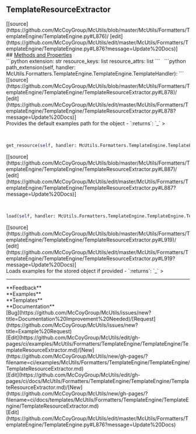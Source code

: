 ## <a id="McUtils.Formatters.TemplateEngine.TemplateEngine.TemplateResourceExtractor">TemplateResourceExtractor</a> 

<div class="docs-source-link" markdown="1">
[[source](https://github.com/McCoyGroup/McUtils/blob/master/McUtils/Formatters/TemplateEngine/TemplateEngine.py#L876)/
[edit](https://github.com/McCoyGroup/McUtils/edit/master/McUtils/Formatters/TemplateEngine/TemplateEngine.py#L876?message=Update%20Docs)]
</div>









<div class="collapsible-section">
 <div class="collapsible-section collapsible-section-header" markdown="1">
## <a class="collapse-link" data-toggle="collapse" href="#methods" markdown="1"> Methods and Properties</a> <a class="float-right" data-toggle="collapse" href="#methods"><i class="fa fa-chevron-down"></i></a>
 </div>
 <div class="collapsible-section collapsible-section-body collapse show" id="methods" markdown="1">
 ```python
extension: str
resource_keys: list
resource_attrs: list
```
<a id="McUtils.Formatters.TemplateEngine.TemplateEngine.TemplateResourceExtractor.path_extension" class="docs-object-method">&nbsp;</a> 
```python
path_extension(self, handler: McUtils.Formatters.TemplateEngine.TemplateEngine.TemplateHandler): 
```
<div class="docs-source-link" markdown="1">
[[source](https://github.com/McCoyGroup/McUtils/blob/master/McUtils/Formatters/TemplateEngine/TemplateEngine/TemplateResourceExtractor.py#L878)/
[edit](https://github.com/McCoyGroup/McUtils/edit/master/McUtils/Formatters/TemplateEngine/TemplateEngine/TemplateResourceExtractor.py#L878?message=Update%20Docs)]
</div>
Provides the default examples path for the object
  - `:returns`: `_`
    >


<a id="McUtils.Formatters.TemplateEngine.TemplateEngine.TemplateResourceExtractor.get_resource" class="docs-object-method">&nbsp;</a> 
```python
get_resource(self, handler: McUtils.Formatters.TemplateEngine.TemplateEngine.TemplateHandler, keys=None, attrs=None): 
```
<div class="docs-source-link" markdown="1">
[[source](https://github.com/McCoyGroup/McUtils/blob/master/McUtils/Formatters/TemplateEngine/TemplateEngine/TemplateResourceExtractor.py#L887)/
[edit](https://github.com/McCoyGroup/McUtils/edit/master/McUtils/Formatters/TemplateEngine/TemplateEngine/TemplateResourceExtractor.py#L887?message=Update%20Docs)]
</div>


<a id="McUtils.Formatters.TemplateEngine.TemplateEngine.TemplateResourceExtractor.load" class="docs-object-method">&nbsp;</a> 
```python
load(self, handler: McUtils.Formatters.TemplateEngine.TemplateEngine.TemplateHandler): 
```
<div class="docs-source-link" markdown="1">
[[source](https://github.com/McCoyGroup/McUtils/blob/master/McUtils/Formatters/TemplateEngine/TemplateEngine/TemplateResourceExtractor.py#L919)/
[edit](https://github.com/McCoyGroup/McUtils/edit/master/McUtils/Formatters/TemplateEngine/TemplateEngine/TemplateResourceExtractor.py#L919?message=Update%20Docs)]
</div>
Loads examples for the stored object if provided
  - `:returns`: `_`
    >



 </div>
</div>












---


<div markdown="1" class="text-secondary">
<div class="container">
  <div class="row">
   <div class="col" markdown="1">
**Feedback**   
</div>
   <div class="col" markdown="1">
**Examples**   
</div>
   <div class="col" markdown="1">
**Templates**   
</div>
   <div class="col" markdown="1">
**Documentation**   
</div>
   <div class="col" markdown="1">
   
</div>
   <div class="col" markdown="1">
   
</div>
   <div class="col" markdown="1">
   
</div>
</div>
  <div class="row">
   <div class="col" markdown="1">
[Bug](https://github.com/McCoyGroup/McUtils/issues/new?title=Documentation%20Improvement%20Needed)/[Request](https://github.com/McCoyGroup/McUtils/issues/new?title=Example%20Request)   
</div>
   <div class="col" markdown="1">
[Edit](https://github.com/McCoyGroup/McUtils/edit/gh-pages/ci/examples/McUtils/Formatters/TemplateEngine/TemplateEngine/TemplateResourceExtractor.md)/[New](https://github.com/McCoyGroup/McUtils/new/gh-pages/?filename=ci/examples/McUtils/Formatters/TemplateEngine/TemplateEngine/TemplateResourceExtractor.md)   
</div>
   <div class="col" markdown="1">
[Edit](https://github.com/McCoyGroup/McUtils/edit/gh-pages/ci/docs/McUtils/Formatters/TemplateEngine/TemplateEngine/TemplateResourceExtractor.md)/[New](https://github.com/McCoyGroup/McUtils/new/gh-pages/?filename=ci/docs/templates/McUtils/Formatters/TemplateEngine/TemplateEngine/TemplateResourceExtractor.md)   
</div>
   <div class="col" markdown="1">
[Edit](https://github.com/McCoyGroup/McUtils/edit/master/McUtils/Formatters/TemplateEngine/TemplateEngine.py#L876?message=Update%20Docs)   
</div>
   <div class="col" markdown="1">
   
</div>
   <div class="col" markdown="1">
   
</div>
   <div class="col" markdown="1">
   
</div>
</div>
</div>
</div>